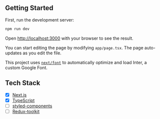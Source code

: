 ## Getting Started

First, run the development server:

```bash
npm run dev
```

Open [http://localhost:3000](http://localhost:3000) with your browser to see the result.

You can start editing the page by modifying `app/page.tsx`. The page auto-updates as you edit the file.

This project uses [`next/font`](https://nextjs.org/docs/basic-features/font-optimization) to automatically optimize and load Inter, a custom Google Font.

## Tech Stack
- [x] [Next.js](https://nextjs.org/)
- [x] [TypeScript](https://www.typescriptlang.org/)
- [ ] [styled-components](https://styled-components.com/)
- [ ] [Redux-toolkit](https://redux-toolkit.js.org/)